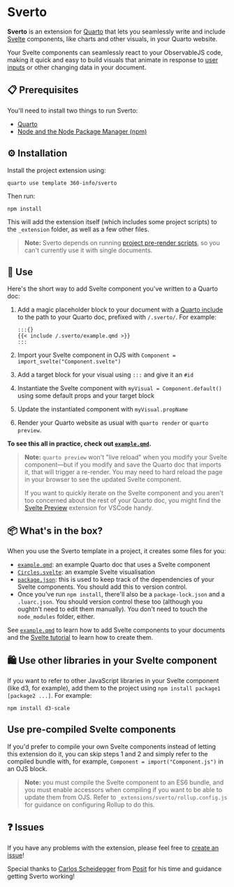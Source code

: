# Sverto

**Sverto** is an extension for [Quarto](https://quarto.org) that lets you seamlessly write and include [Svelte](https://svelte.dev) components, like charts and other visuals, in your Quarto website.

Your Svelte components can seamlessly react to your ObservableJS code, making it quick and easy to build visuals that animate in response to [user inputs](https://observablehq.com/@observablehq/inputs?collection=@observablehq/inputs) or other changing data in your document.

## 📋 Prerequisites

You'll need to install two things to run Sverto:

- [Quarto](https://quarto.org)
- [Node and the Node Package Manager (npm)](https://nodejs.org)

## ⚙️ Installation

Install the project extension using:

```
quarto use template 360-info/sverto
```

Then run:

```
npm install
```

This will add the extension itself (which includes some project scripts) to the `_extension` folder, as well as a few other files.

> **Note:** Sverto depends on running [project pre-render scripts](https://quarto.org/docs/projects/scripts.html#pre-and-post-render), so you can't currently use it with single documents.

## 🎉 Use

Here's the short way to add Svelte component you've written to a Quarto doc:

1. Add a magic placeholder block to your document with a [Quarto include](https://quarto.org/docs/authoring/includes.html) to the path to your Quarto doc, prefixed with `/.sverto/`. For example:

    ```
    :::{}
    {{< include /.sverto/example.qmd >}}
    :::
    ```

2. Import your Svelte component in OJS with `Component = import_svelte("Component.svelte")`
3. Add a target block for your visual using `:::` and give it an `#id`
4. Instantiate the Svelte component with `myVisual = Component.default()` using some default props and your target block
5. Update the instantiated component with `myVisual.propName`
6. Render your Quarto website as usual with `quarto render` or `quarto preview`.

**To see this all in practice, check out [`example.qmd`](./example.qmd).**

> **Note:** `quarto preview` won't "live reload" when you modify your Svelte component—but if you modify and save the Quarto doc that imports it, that will trigger a re-render. You may need to hard reload the page in your browser to see the updated Svelte component.
> 
> If you want to quickly iterate on the Svelte component and you aren't too concerned about the rest of your Quarto doc, you might find the [Svelte Preview](https://marketplace.visualstudio.com/items?itemName=RafaelMartinez.svelte-preview) extension for VSCode handy.

## 📦 What's in the box?

When you use the Sverto template in a project, it creates some files for you:

* [`example.qmd`](./example.qmd): an example Quarto doc that uses a Svelte component
* [`Circles.svelte`](./Circles.svelte): an example Svelte visualisation
* [`package.json`](./package.json): this is used to keep track of the dependencies of your Svelte components. You should add this to version control.
* Once you've run `npm install`, there'll also be a `package-lock.json` and a `.luarc.json`. You should version control these too (although you oughtn't need to edit them manually). You don't need to touch the `node_modules` folder, either.

See [`example.qmd`](./example.qmd) to learn how to add Svelte components to your documents and the [Svelte tutorial](https://svelte.dev/tutorial/basics) to learn how to create them.

## 🛍 Use other libraries in your Svelte component

If you want to refer to other JavaScript libraries in your Svelte component (like d3, for example), add them to the project using `npm install package1 [package2 ...]`. For example:

```
npm install d3-scale
```

## Use pre-compiled Svelte components

If you'd prefer to compile your own Svelte components instead of letting this extension do it, you can skip steps 1 and 2 and simply refer to the compiled bundle with, for example, `Component = import("Component.js")` in an OJS block.

> **Note:** you must compile the Svelte component to an ES6 bundle, and you must enable accessors when compiling if you want to be able to update them from OJS. Refer to `_extensions/sverto/rollup.config.js` for guidance on configuring Rollup to do this.

## ❓ Issues

If you have any problems with the extension, please feel free to [create an issue](https://github.com/360-info/sverto)!

Special thanks to [Carlos Scheidegger](https://github.com/cscheid) from [Posit](https://posit.co) for his time and guidance getting Sverto working!

